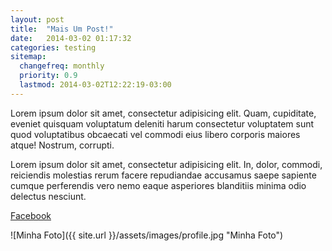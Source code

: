 ```yaml
---
layout: post
title:  "Mais Um Post!"
date:   2014-03-02 01:17:32
categories: testing
sitemap:
  changefreq: monthly
  priority: 0.9
  lastmod: 2014-03-02T12:22:19-03:00
---
```


Lorem ipsum dolor sit amet, consectetur adipisicing elit. Quam, cupiditate, eveniet quisquam voluptatum deleniti harum consectetur voluptatem sunt quod voluptatibus obcaecati vel commodi eius libero corporis maiores atque! Nostrum, corrupti.

Lorem ipsum dolor sit amet, consectetur adipisicing elit. In, dolor, commodi, reiciendis molestias rerum facere repudiandae accusamus saepe sapiente cumque perferendis vero nemo eaque asperiores blanditiis minima odio delectus nesciunt.

[Facebook](http://facebook.com/tuliofreitas "Facebook")

![Minha Foto]({{ site.url }}/assets/images/profile.jpg "Minha Foto")



